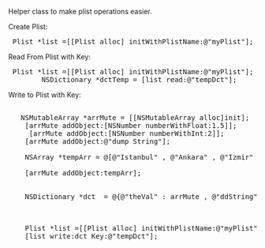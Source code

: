  
 Helper class to make plist operations easier. 
 
 Create Plist:

<pre> Plist *list =[[Plist alloc] initWithPlistName:@"myPlist"];</pre>

Read From Plist with Key: 

<pre> Plist *list =[[Plist alloc] initWithPlistName:@"myPlist"];
        NSDictionary *dctTemp = [list read:@"tempDct"];
</pre>

Write to Plist with Key: 

<pre>

   NSMutableArray *arrMute = [[NSMutableArray alloc]init];
    [arrMute addObject:[NSNumber numberWithFloat:1.5]];
     [arrMute addObject:[NSNumber numberWithInt:2]];
    [arrMute addObject:@"dump String"];
   
    NSArray *tempArr = @[@"Istanbul" , @"Ankara" , @"Izmir" , @"Eskisehir"];
    
    [arrMute addObject:tempArr];
    
    
    NSDictionary *dct  = @{@"theVal" : arrMute , @"ddString" : @"I am a string value" , @"Number" : [NSNumber numberWithFloat:12.3233323213]};
    
   
    
    Plist *list =[[Plist alloc] initWithPlistName:@"myPlist"];
    [list write:dct Key:@"tempDct"];

</pre>
